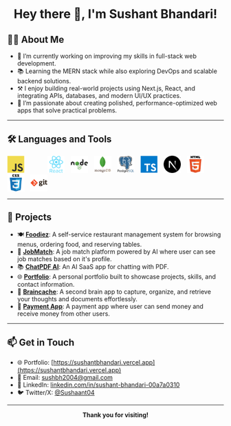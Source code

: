 <h1 align="center">Hey there 👋, I'm Sushant Bhandari!</h1>


## 🙋‍♂️ About Me

- 🌱 I’m currently working on improving my skills in full-stack web development.
- 📚 Learning the MERN stack while also exploring DevOps and scalable backend solutions.
- ⚒️ I enjoy building real-world projects using Next.js, React, and integrating APIs, databases, and modern UI/UX practices.
- 🎯 I’m passionate about creating polished, performance-optimized web apps that solve practical problems.

---

## 🛠️ Languages and Tools

<p align="left">
  <img src="https://raw.githubusercontent.com/devicons/devicon/master/icons/javascript/javascript-original.svg" alt="JavaScript" width="40" height="40" style="margin-right: 50px;"/>
  <img src="https://raw.githubusercontent.com/devicons/devicon/master/icons/react/react-original-wordmark.svg" alt="React" width="40" height="40" style="margin-right: 10px;"/>
  <img src="https://raw.githubusercontent.com/devicons/devicon/master/icons/nodejs/nodejs-original-wordmark.svg" alt="Node.js" width="40" height="40" style="margin-right: 10px;"/>
  <img src="https://raw.githubusercontent.com/devicons/devicon/master/icons/mongodb/mongodb-original-wordmark.svg" alt="MongoDB" width="40" height="40" style="margin-right: 10px;"/>
  <img src="https://raw.githubusercontent.com/devicons/devicon/master/icons/postgresql/postgresql-original-wordmark.svg" alt="PostgreSQL" width="40" height="40" style="margin-right: 10px;"/>
  <img src="https://raw.githubusercontent.com/devicons/devicon/master/icons/typescript/typescript-original.svg" alt="TypeScript" width="40" height="40" style="margin-right: 10px;"/>
  <img src="https://raw.githubusercontent.com/devicons/devicon/master/icons/nextjs/nextjs-original.svg" alt="Next.js" width="40" height="40" style="margin-right: 10px;"/>
  <img src="https://raw.githubusercontent.com/devicons/devicon/master/icons/html5/html5-original-wordmark.svg" alt="HTML" width="40" height="40" style="margin-right: 10px;"/>
  <img src="https://raw.githubusercontent.com/devicons/devicon/master/icons/css3/css3-original-wordmark.svg" alt="CSS" width="40" height="40" style="margin-right: 10px;"/>
  <img src="https://raw.githubusercontent.com/devicons/devicon/master/icons/git/git-original-wordmark.svg" alt="Git" width="40" height="40" style="margin-right: 10px;"/>
</p>


---

## 🚀 Projects

- 🍽️ [**Foodiez**](https://foodiez-project.vercel.app/): A self-service restaurant management system for browsing menus, ordering food, and reserving tables.
- 💬 [**JobMatch**](https://job-match-fe-omega.vercel.app/): A job match platform powered by AI where user can see job matches based on it's profile.
- 📚 [**ChatPDF AI**](https://chat-with-pdf-flax.vercel.app): An AI SaaS app for chatting with PDF.
- 🌐 [**Portfolio**](https://sushantbhandari.vercel.app): A personal portfolio built to showcase projects, skills, and contact information.
- 🧠 [**Braincache**](https://github.com/SushantBhandari04/My-Projects/tree/master/BrainCache): A second brain app to capture, organize, and retrieve your thoughts and documents effortlessly.
- 📄 [**Payment App**](https://github.com/SushantBhandari04/My-Projects/tree/master/Week%2021%20offline%20-%20Paytm%20project): A payment app where user can send money and receive money from other users.

---

## 📫 Get in Touch

- 🌐 Portfolio: [https://sushantbhandari.vercel.app](https://sushantbhandari.vercel.app)  
- 📧 Email: [sushbh2004@gmail.com](mailto:sushbh2004@gmail.com)  
- 💼 LinkedIn: [linkedin.com/in/sushant-bhandari-00a7a0310](https://www.linkedin.com/in/sushant-bhandari-00a7a0310) 
- 🐦 Twitter/X: [@Sushaant04](https://x.com/Sushaant04)  

---

<div align="center">
  <strong>Thank you for visiting!</strong>
</div>
